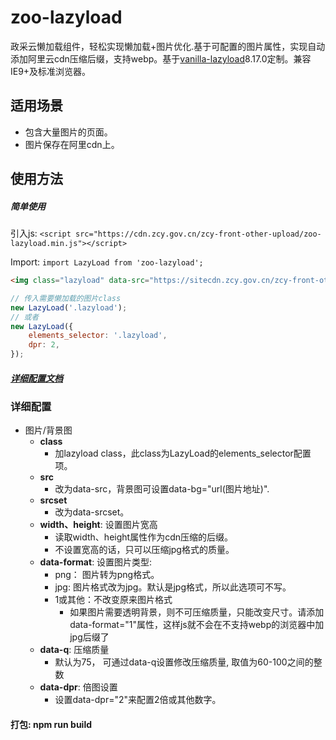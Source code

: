 # zoo-lazyload

政采云懒加载组件，轻松实现懒加载+图片优化.基于可配置的图片属性，实现自动添加阿里云cdn压缩后缀，支持webp。基于[vanilla-lazyload](https://www.andreaverlicchi.eu/lazyload/)8.17.0定制。兼容IE9+及标准浏览器。

## 适用场景
* 包含大量图片的页面。
* 图片保存在阿里cdn上。

## 使用方法

##### 简单使用

引入js: `<script src="https://cdn.zcy.gov.cn/zcy-front-other-upload/zoo-lazyload.min.js"></script>`

Import: `import LazyLoad from 'zoo-lazyload'; `

```html
<img class="lazyload" data-src="https://sitecdn.zcy.gov.cn/zcy-front-other-upload/4b6ac189a0e1bd6ef4a38091a66f7a61.png" data-srcset="https://sitecdn.zcy.gov.cn/zcy-front-other-upload/4b6ac189a0e1bd6ef4a38091a66f7a61.png 2x" alt="图片名称" width="100" height="100" />
```

```javascript
// 传入需要懒加载的图片class
new LazyLoad('.lazyload');
// 或者
new LazyLoad({
    elements_selector: '.lazyload',
    dpr: 2,
});
```

##### [详细配置文档](https://www.andreaverlicchi.eu/lazyload/)

### 详细配置
* 图片/背景图
    * **class**
        * 加lazyload class，此class为LazyLoad的elements_selector配置项。
    * **src**
        * 改为data-src，背景图可设置data-bg="url(图片地址)".
    * **srcset**
        * 改为data-srcset。
    * **width、height**: 设置图片宽高
        * 读取width、height属性作为cdn压缩的后缀。
        * 不设置宽高的话，只可以压缩jpg格式的质量。
    * **data-format**: 设置图片类型:
        * png： 图片转为png格式。
        * jpg: 图片格式改为jpg。默认是jpg格式，所以此选项可不写。
        * 1或其他：不改变原来图片格式
            * 如果图片需要透明背景，则不可压缩质量，只能改变尺寸。请添加data-format="1"属性，这样js就不会在不支持webp的浏览器中加jpg后缀了
    * **data-q**: 压缩质量
        * 默认为75， 可通过data-q设置修改压缩质量, 取值为60-100之间的整数
    * **data-dpr**:  倍图设置
        * 设置data-dpr="2"来配置2倍或其他数字。

#### 打包: npm run build

